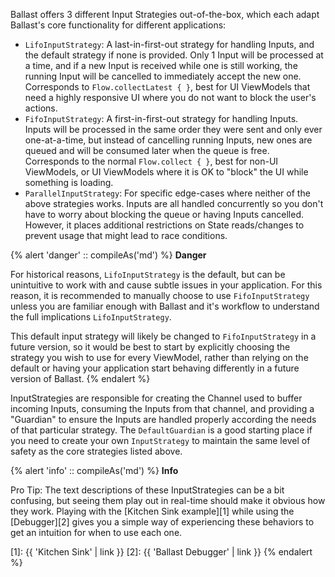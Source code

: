 ---
---

Ballast offers 3 different Input Strategies out-of-the-box, which each adapt Ballast's core functionality for different
applications:

- `LifoInputStrategy`: A last-in-first-out strategy for handling Inputs, and the default strategy if none is provided.
  Only 1 Input will be processed at a time, and if a new Input is received while one is still working, the running Input
  will be cancelled to immediately accept the new one. Corresponds to `Flow.collectLatest { }`, best for UI ViewModels 
  that need a highly responsive UI where you do not want to block the user's actions.
- `FifoInputStrategy`: A first-in-first-out strategy for handling Inputs. Inputs will be processed in the same order
  they were sent and only ever one-at-a-time, but instead of cancelling running Inputs, new ones are queued and will be
  consumed later when the queue is free. Corresponds to the normal `Flow.collect { }`, best for non-UI ViewModels, or
  UI ViewModels where it is OK to "block" the UI while something is loading.
- `ParallelInputStrategy`: For specific edge-cases where neither of the above strategies works. Inputs are all handled
  concurrently so you don't have to worry about blocking the queue or having Inputs cancelled. However, it places
  additional restrictions on State reads/changes to prevent usage that might lead to race conditions.

{% alert 'danger' :: compileAs('md') %}
**Danger**

For historical reasons, `LifoInputStrategy` is the default, but can be unintuitive to work with and cause subtle issues
in your application. For this reason, it is recommended to manually choose to use `FifoInputStrategy` unless you are 
familiar enough with Ballast and it's workflow to understand the full implications `LifoInputStrategy`.

This default input strategy will likely be changed to `FifoInputStrategy` in a future version, so it would be best to 
start by explicitly choosing the strategy you wish to use for every ViewModel, rather than relying on the default or
having your application start behaving differently in a future version of Ballast.
{% endalert %}

InputStrategies are responsible for creating the Channel used to buffer incoming Inputs, consuming the Inputs from that 
channel, and providing a "Guardian" to ensure the Inputs are handled properly according the needs of that particular 
strategy. The `DefaultGuardian` is a good starting place if you need to create your own `InputStrategy` to
maintain the same level of safety as the core strategies listed above.

{% alert 'info' :: compileAs('md') %}
**Info**

Pro Tip: The text descriptions of these InputStrategies can be a bit confusing, but seeing them play out in real-time
should make it obvious how they work. Playing with the [Kitchen Sink example][1] while using the [Debugger][2] gives you 
a simple way of experiencing these behaviors to get an intuition for when to use each one.

[1]: {{ 'Kitchen Sink' | link }}
[2]: {{ 'Ballast Debugger' | link }}
{% endalert %}
